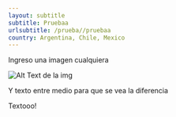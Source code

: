 ```yaml
---
layout: subtitle
subtitle: Pruebaa
urlsubtitle: /prueba//pruebaa
country: Argentina, Chile, Mexico
---
```

Ingreso una imagen cualquiera



![Alt Text de la img](/images/ayuda-sobrepago46-comofuncionapago46-imagen1-v2.jpg "Titulo de la IMG")



Y texto entre medio para que se vea la diferencia

Textooo!